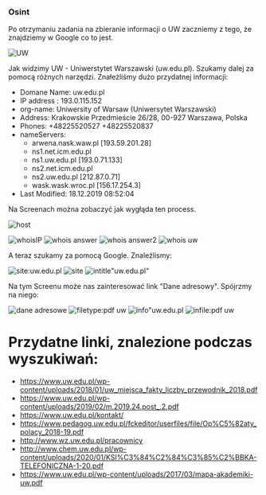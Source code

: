 ### Osint

Po otrzymaniu zadania na zbieranie informacji o UW zaczniemy z tego, że znajdziemy w Google co to jest.

![UW](https://github.com/utlik/Images/blob/master/UW.PNG)

Jak widzimy UW - Uniwerstytet Warszawski (uw.edu.pl).
Szukamy dalej za pomocą różnych narzędzi. Znałeżliśmy dużo przydatnej informacji:

* Domane Name: uw.edu.pl
* IP address : 193.0.115.152
* org-name: Uniwersity of Warsaw (Uniwersytet Warszawski)
* Address: Krakowskie Przedmieście 26/28, 00-927 Warszawa, Polska
* Phones: +48225520527 +48225520837
* nameServers: 
   * arwena.nask.waw.pl [193.59.201.28]
   * ns1.net.icm.edu.pl 
   * ns1.uw.edu.pl [193.0.71.133]
   * ns2.net.icm.edu.pl 
   * ns2.uw.edu.pl [212.87.0.71]
   * wask.wask.wroc.pl [156.17.254.3]
* Last Modified: 18.12.2019 08:52:04 

 Na Screenach można zobaczyć jak wygłąda ten process.

![host](https://github.com/utlik/Images/blob/master/host.png)

![whoisIP](https://github.com/utlik/Images/blob/master/whois1.png)
![whois answer](https://github.com/utlik/Images/blob/master/answ1.png)
![whois answer2](https://github.com/utlik/Images/blob/master/answ2.png)
![whois uw](https://github.com/utlik/Images/blob/master/whois2.png)

A teraz szukamy za pomocą Google.
Znaleźlismy:

![site:uw.edu.pl](https://github.com/utlik/Images/blob/master/site.png)
![site](https://github.com/utlik/Images/blob/master/site2.PNG)
![intitle"uw.edu.pl"](https://github.com/utlik/Images/blob/master/intitle.PNG)

Na tym Screenu może nas zainteresować link "Dane adresowy". Spójrzmy na niego:

![dane adresowe](https://github.com/utlik/Images/blob/master/dane%20adresowe.PNG)
![filetype:pdf uw](https://github.com/utlik/Images/blob/master/filetype.PNG)
![info"uw.edu.pl](https://github.com/utlik/Images/blob/master/info.PNG)
![infile:pdf uw](https://github.com/utlik/Images/blob/master/infile.PNG)

# Przydatne linki, znalezione podczas wyszukiwań:
* https://www.uw.edu.pl/wp-content/uploads/2018/01/uw_miejsca_fakty_liczby_przewodnik_2018.pdf
* https://www.uw.edu.pl/wp-content/uploads/2019/02/m.2019.24.post_.2.pdf
* https://www.uw.edu.pl/kontakt/
* https://www.pedagog.uw.edu.pl/fckeditor/userfiles/file/Op%C5%82aty_polacy_2018-19.pdf
* http://www.wz.uw.edu.pl/pracownicy
* http://www.chem.uw.edu.pl/wp-content/uploads/2020/01/KSI%C3%84%C2%84%C3%85%C2%BBKA-TELEFONICZNA-1-20.pdf
* https://www.uw.edu.pl/wp-content/uploads/2017/03/mapa-akademiki-uw.pdf
